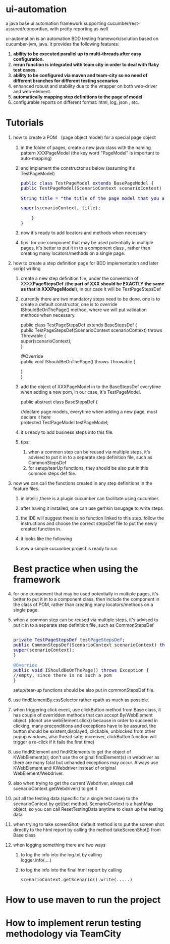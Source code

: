 
# ui-automation
a java base ui automation framework supporting cucumber/rest-assured/concordian, with pretty reporting as well


ui-automation is an automation BDD testing framework/solution based on cucumber-jvm, java. It provides the following features:

1.  **ability to be executed parallel up to multi-threads after easy configuration.**
2.  **rerun function is integrated with team city in order to deal with flaky test cases.**
3.  ****ability** to be configured via maven and team-city so no need of different branches for different testing scenarios**
4.  enhanced robust and stability due to the wrapper on both web-driver and web-element.
5.  **automatically mapping step definitions to the page of model**
6.  configurable reports on different format: html, log, json , etc.

# Tutorials

1.  how to create a POM （page object model) for a special page object
    1.  in the folder of pages, create a new java class with the naming pattern XXXPageModel (the key word "PageModel" is important to auto-mapping)
    2.  and implement the constructor as below (assuming it's TestPageModel)  

        <pre><span style="color: rgb(0,0,128);">public class</span> TestPageModel <span style="color: rgb(0,0,128);">extends</span> BasePageModel {  
        <span style="color: rgb(0,0,128);">public</span> TestPageModel(ScenarioContext scenarioContext) <span style="color: rgb(0,0,128);">throws</span> Exception {  

        <span style="color: rgb(0,0,128);">String title = "the title of the page model that you are going to create"; //if it's set to null, it's not going to check it, useful for components.</span></pre>

        <pre><span style="color: rgb(0,0,128);">super</span>(scenarioContext, title);  

            }  
        }</pre>

    3.  now it's ready to add locators and methods when necessary
    4.  tips: for one component that may be used potentially in multiple pages, it's better to put it in to a component class , rather than creating many locators/methods on a single page.  

2.  how to create a step definition page for BDD implementation and later script writing
    1.  create a new step definition file, under the convention of XXXX**PageStepsDef** (**the part of XXX should be EXACTLY the same as that in XXXPageModel**), in our case it will be TestPageStepsDef  

    2.  currently there are two mandatory steps need to be done. one is to create a default constructor, one is to override IShouldBeOnThePage() method, where we will put validation methods when necessary.  

        public class TestPageStepsDef extends BaseStepsDef {  
        public TestPageStepsDef(ScenarioContext scenarioContext) throws Throwable {  
        super(scenarioContext);  
        }

        @Override  
        public void IShouldBeOnThePage() throws Throwable {

        }  
        }

    3.  add the object of XXXPageModel in to the BaseStepsDef everytime when adding a new pom, in our case, it's TestPageModel.  

        public abstract class BaseStepsDef {

        //declare page models, everytime when adding a new page, must declare it here  
        protected TestPageModel testPageModel;

    4.  it's ready to add business steps into this file.
    5.  tips:
        1. when a common step can be reused via multiple steps, it's advised to put it in to a separate step definition file, such as CommonStepsDef  
        2.  for setup/tearUp functions, they should be also put in this common steps def file.

3.  now we can call the functions created in any step definitions in the feature files.
    1.  in intellij ,there is a plugin cucumber can facilitate using cucumber.
    2.  after having it installed, one can use gerhkin lanugage to write steps
    3.  the IDE will suggest there is no function linked to this step. follow the instructions and choose the correct stepsDef file to put the newly created function in.
    4.  it looks like the following  

     

    5.  now a simple cucumber project is ready to run

    
    # Best practice when using the framework

1.  for one component that may be used potentially in multiple pages, it's better to put it in to a component class, then include the component in the class of POM, rather than creating many locators/methods on a single page.
2.  when a common step can be reused via multiple steps, it's advised to put it in to a separate step definition file, such as CommonStepsDef  

    <pre>  
    <span style="color: rgb(0,0,128);">private TestPageStepsDef</span> test<span style="color: rgb(25,72,166);">PageStepsDef</span>; <span style="color: rgb(128,128,128);"></span> <span style="color: rgb(128,128,128);">  
    </span><span style="color: rgb(0,0,128);">public</span> CommonStepsDef(ScenarioContext scenarioContext) <span style="color: rgb(0,0,128);">throws</span> Throwable {  
    <span style="color: rgb(0,0,128);">super</span>(scenarioContext);  
    }  

    <span style="color: rgb(51,129,255);">@Override  
    </span><span style="color: rgb(0,0,128);">public void</span> IShouldBeOnThePage() <span style="color: rgb(0,0,128);">throws</span> Exception {  
    //empty, since there is no such a pom  
    }</pre>

    setup/tear-up functions should be also put in commonStepsDef file.

3.  use findElementBy.cssSelector rather xpath as much as possible.
4.  when triggering click event, use clickButton method from Base class, it has couple of overridden methods that can accept By/WebElement object. (donot use webElement.click() because in order to succeed in clicking, many preconditions and exceptions have to be assured, the button should be existent,displayed, clickable, unblocked from other popup windows, also thread safe; moreover, clickButton function will trigger a re-click if it fails the first time)
5.  use findKElement and findKElements to get the object of KWebElement(s); don't use the original findElement(s) in webdriver as there are many fatal but unhanded exceptions may occur. Always use KWebElement and KWebdriver instead of original WebElement/Webdriver.
6.  also when trying to get the current Webdriver, always call scenarioContext.getWebdriver() to get it
7.  put all the testing data (specific for a single test case) to the scenarioContext by get/set method. ScenarioContext is a hashMap object, so you can call ResetTestingData anytime to clean up the testing data
8.  when trying to take screenShot, default method is to put the screen shot directly to the html report by calling the method takeScreenShot() from Base class
9.  when logging something there are two ways
    1.  to log the info into the log.txt by calling  
        logger.info(....)
    2.  to log the info into the final html report by calling

        <pre><span>scenarioContext</span>.getScenario().write(.....)</pre>




# How to use maven to run the project
 

# How to implement rerun testing methodology via TeamCity


